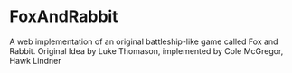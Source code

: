 # FoxAndRabbit
A web implementation of an original battleship-like game called Fox and Rabbit. Original Idea by Luke Thomason, implemented by Cole McGregor, Hawk Lindner
